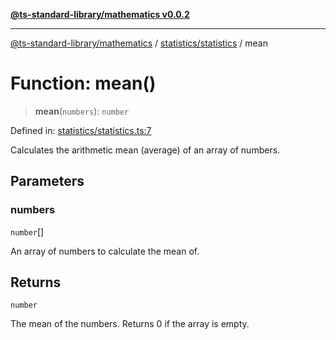 [**@ts-standard-library/mathematics v0.0.2**](../../../README.md)

***

[@ts-standard-library/mathematics](../../../README.md) / [statistics/statistics](../README.md) / mean

# Function: mean()

> **mean**(`numbers`): `number`

Defined in: [statistics/statistics.ts:7](https://github.com/gabaudette/ts-stdlib/blob/725aff52e6f28b9942b278b955914b3ace9f325c/packages/mathematics/src/statistics/statistics.ts#L7)

Calculates the arithmetic mean (average) of an array of numbers.

## Parameters

### numbers

`number`[]

An array of numbers to calculate the mean of.

## Returns

`number`

The mean of the numbers. Returns 0 if the array is empty.
